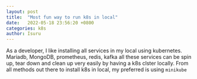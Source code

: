 ```yaml
---
layout: post
title:  "Most fun way to run k8s in local"
date:   2022-05-18 23:56:20 +0800
categories: k8s
author: Isuru
---
```


As a developer, I like installing all services in my local using kubernetes.
Mariadb, MongoDB, prometheus, redis, kafka all these services can be spin up, tear down and clean up very easily by having a k8s clster locally.
From all methods out there to install k8s in local, my preferred is using `minikube`
